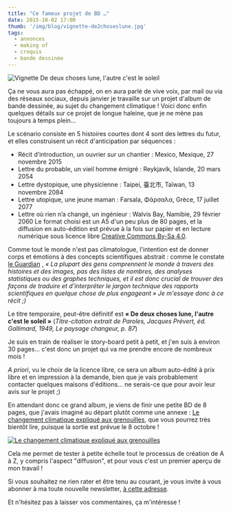 ```yaml
---
title: "Ce fameux projet de BD …"
date: 2015-10-02 17:00
thumb: '/img/blog/vignette-de2choseslune.jpg'
tags:
  - annonces
  - making of
  - croquis
  - bande dessinée
---
```


![Vignette De deux choses lune, l'autre c'est le soleil](/img/blog/vignette-de2choseslune.jpg)

Ça ne vous aura pas échappé, on en aura parlé de vive voix, par mail ou via des réseaux sociaux, depuis janvier je travaille sur un projet d'album de bande dessinée, au sujet du changement climatique !
Voici donc enfin quelques détails sur ce projet de longue haleine, que je ne mène pas toujours à temps plein...

Le scénario consiste en 5 histoires courtes dont 4 sont des lettres du futur, et elles construisent un récit d'anticipation par séquences :
- Récit d’introduction, un ouvrier sur un chantier : Mexico, Mexique, 27 novembre 2015
- Lettre du probable, un vieil homme émigré : Reykjavík, Islande, 20 mars 2054
- Lettre dystopique, une physicienne : Taipei, 臺北市, Taïwan, 13 novembre 2084
- Lettre utopique, une jeune maman : Farsala, Φάρσαλα, Grèce, 17 juillet 2077
- Lettre où rien n’a changé, un ingénieur : Walvis Bay, Namibie, 29 février 2060
Le format choisi est un A5 d'un peu plus de 80 pages, et la diffusion en auto-édition est prévue à la fois sur papier et en lecture numérique sous licence libre [Creative Commons By-Sa 4.0](https://creativecommons.org/licenses/by-sa/4.0/deed.fr).

Comme tout le monde n'est pas climatologue, l'intention est de donner corps et émotions à des concepts scientifiques abstrait : comme le constate [le Guardian](http://www.theguardian.com/sustainable-business/2015/jul/06/12-tools-for-communicating-climate-change-more-effectively) , *« La plupart des gens comprennent le monde à travers des histoires et des images, pas des listes de nombres, des analyses statistiques ou des graphes techniques, et il est donc crucial de trouver des façons de traduire et d'interpréter le jargon technique des rapports scientifiques en quelque chose de plus engageant »
Je m'essaye donc à ce récit ;)*

Le titre temporaire, peut-être définitif est **« De deux choses lune, l'autre c'est le soleil »** (*Titre-citation extrait de Paroles, Jacques Prévert, éd. Gallimard, 1949, Le paysage changeur, p. 87*)

Je suis en train de réaliser le story-board petit à petit, et j'en suis à environ 30 pages... c'est donc un projet qui va me prendre encore de nombreux mois !

*A priori*, vu le choix de la licence libre, ce sera un album auto-édité à prix libre et en impression à la demande, bien que je vais probablement contacter quelques maisons d'éditions... ne serais-ce que pour avoir leur avis sur le projet ;)

En attendant donc ce grand album, je viens de finir une petite BD de 8 pages, que j'avais imaginé au départ plutôt comme une annexe : [Le changement climatique expliqué aux grenouilles](https://gumroad.com/l/ClimatGrenouilles), que vous pourrez très bientôt lire, puisque la sortie est prévue le 8 octobre !

[![Le changement climatique expliqué aux grenouilles](/img/blog/le-changement-climatique-explique-aux-grenouilles.jpg)](https://gumroad.com/l/ClimatGrenouilles)

Cela me permet de tester à petite échelle tout le processus de création de A à Z, y compris l'aspect "diffusion", et pour vous c'est un premier aperçu de mon travail !

Si vous souhaitez ne rien rater et être tenu au courant, je vous invite à vous abonner à ma toute nouvelle newsletter, [à cette adresse](https://gumroad.com/nylnook/follow).

Et n'hésitez pas à laisser vos commentaires, ça m'intéresse !
